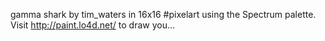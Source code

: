 gamma shark by tim_waters in 16x16 #pixelart using the Spectrum palette. Visit http://paint.lo4d.net/ to draw you… 